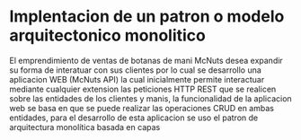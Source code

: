 # Implentacion de un patron o modelo arquitectonico monolitico

El emprendimiento de ventas de botanas de mani McNuts desea expandir su forma de interatuar con sus clientes por lo cual se desarrollo una aplicacion WEB (McNuts API) la cual inicialmente permite interactuar mediante cualquier extension las peticiones HTTP REST que se realicen sobre las entidades de los clientes y manis, la funcionalidad de la aplicacion web se basa en que se puede realizar las operaciones CRUD en ambas entidades, para el desarrollo de esta aplicacion se uso el patron de arquitectura monolítica basada en capas
